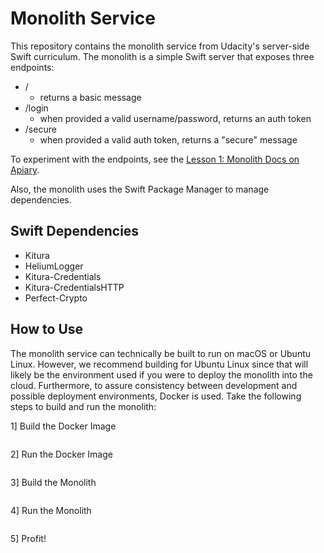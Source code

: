 # Monolith Service

This repository contains the monolith service from Udacity's server-side Swift curriculum. The monolith is a simple Swift server that exposes three endpoints:

- /
  - returns a basic message
- /login
  - when provided a valid username/password, returns an auth token
- /secure
  - when provided a valid auth token, returns a "secure" message

To experiment with the endpoints, see the [Lesson 1: Monolith Docs on Apiary](http://docs.l1monolith.apiary.io/#).

Also, the monolith uses the Swift Package Manager to manage dependencies.

## Swift Dependencies

- Kitura
- HeliumLogger
- Kitura-Credentials
- Kitura-CredentialsHTTP
- Perfect-Crypto

## How to Use

The monolith service can technically be built to run on macOS or Ubuntu Linux. However, we recommend building for Ubuntu Linux since that will likely be the environment used if you were to deploy the monolith into the cloud. Furthermore, to assure consistency between development and possible deployment environments, Docker is used. Take the following steps to build and run the monolith:

1] Build the Docker Image

```bash

```

2] Run the Docker Image

```bash

```

3] Build the Monolith

```bash

```

4] Run the Monolith

```bash

```

5] Profit!
